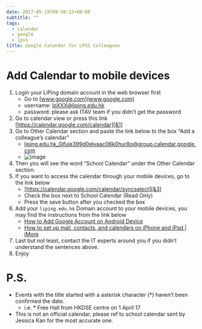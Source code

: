 ```yaml
---
date: 2017-05-19T09:50:13+08:00
subtitle: ""
tags:
  - calendar
  - google
  - lpss
title: Google Calendar for LPSS Colleagues
---
```


# Add Calendar to mobile devices

1. Login your LiPing domain account in the web browser first
    * Go to [www.google.com](www.google.com)
    * username: lpXXX@liping.edu.hk
    * password: please ask ITAV team if you didn’t get the password
2. Go to calendar view or press this link [https://calendar.google.com/calendar][&1]
3. Go to Other Calendar section and paste the link below to the box “Add a colleague’s calendar”
    * liping.edu.hk_0jfuie399d0elvaac06k0hur8o@group.calendar.google.com
    * ![image][&2]
4. Then you will see the word “School Calendar” under the Other Calendar section.
5. If you want to access the calendar through your mobile devices, go to the link below
    * [https://calendar.google.com/calendar/syncselect][&3]
    * Check the box next to School Calendar (Read Only)
    * Press the save button after you checked the box
6. Add your `liping.edu.hk` Domain account to your mobile devices, you may find the instructions from the link below
    * [How to Add Google Account on Android Device][&4]
    * [How to set up mail, contacts, and calendars on iPhone and iPad | iMore][&5]
7. Last but not least, contact the IT experts around you if you didn’t understand the sentences above.
8. Enjoy

# P.S.

* Events with the title started with a asterisk character (\*) haven’t been confirmed the date.
  * i.e.  \* Free Hall from HKDSE centre on 1 April 17
* This is not an official calendar, please ref to school calendar sent by Jessica Kan for the most accurate one.


[&1]: https://calendar.google.com/calendar
[&2]: ./01.png
[&3]: https://calendar.google.com/calendar/syncselect
[&4]: https://www.recovery-android.com/add-google-account-on-android.html
[&5]: http://www.imore.com/how-to-set-up-mail-contacts-calendars-iphone-ipad#Gmail
